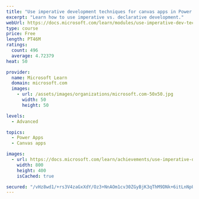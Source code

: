 ```yaml
---
title: "Use imperative development techniques for canvas apps in Power Apps"
excerpt: "Learn how to use imperative vs. declarative development."
webUrl: https://docs.microsoft.com/learn/modules/use-imperative-dev-techniques-powerapps-canvas-app/
type: course
price: Free
length: PT46M
ratings:
  count: 496
  average: 4.72379
heat: 50

provider:
  name: Microsoft Learn
  domain: microsoft.com
  images:
    - url: /assets/images/organizations/microsoft.com-50x50.jpg
      width: 50
      height: 50

levels:
  - Advanced

topics:
  - Power Apps
  - Canvas apps

images:
  - url: https://docs.microsoft.com/learn/achievements/use-imperative-dev-techniques-social.png
    width: 800
    height: 400
    isCached: true

secured: "/vHz8wd1/+rs3V4zaGxXdY/Oz3+NnAOm1cv30ZGyBjK3qThM9DNk+6itLnNpU0FY1+//55uRFa5EIYITscEBb9njC7b+nIn2nATXoVEBQ5PZXNklKc0WuvhsZ8XVwCmoXtxPEF3bujo0PR1ms07d6yKxIneG1Gm3qES/ctOV4RH5XFI/1eUBWXSK4HXdVLnrRvmpbmq8N57q3VwzBe8BCbmN3venixXb8VW/Nf5jZiRfPG+jEVqrE151cJvqTstQ647ZpFUWLUWa0rAcmJs1jheH5ii+p+iNbKae5ASryvdTDiP+9LLJ2ijG3mMsk8BsZXRsgLd5Tp6LhJIrmwudymkIVbnbL+LESxhZ9pf/peskAuZm3Tm431NZFSUniXBpuHNLZb0eAC07fCN9JWNqTDrGderIDHwg4lu0MHAa0/A=;38TnzxKVjXEzfUyvkXusMQ=="
---
```


